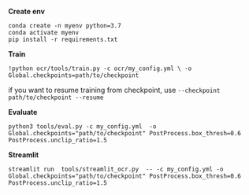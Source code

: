 **Create env**

```
conda create -n myenv python=3.7
conda activate myenv
pip install -r requirements.txt
```

**Train**

`!python ocr/tools/train.py -c ocr/my_config.yml \
     -o Global.checkpoints=path/to/checkpoint`

if you want to resume training from checkpoint, use `--checkpoint path/to/checkpoint --resume`

**Evaluate**

`python3 tools/eval.py -c my_config.yml  -o Global.checkpoints="path/to/checkpoint" PostProcess.box_thresh=0.6 PostProcess.unclip_ratio=1.5`

**Streamlit**

`streamlit run  tools/streamlit_ocr.py  -- -c my_config.yml -o Global.checkpoints="path/to/checkpoint" PostProcess.box_thresh=0.6 PostProcess.unclip_ratio=1.5`


